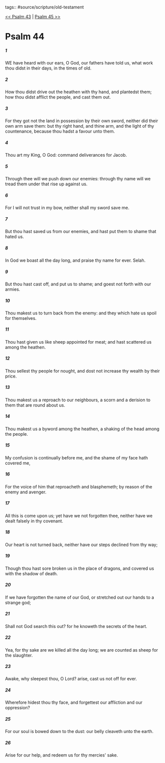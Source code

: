 tags:: #source/scripture/old-testament

[<< Psalm 43](source/scripture/old-testament/19_Psalms/Psalm_43.md) | [Psalm 45 >>](source/scripture/old-testament/19_Psalms/Psalm_45.md)

# Psalm 44

##### 1

WE have heard with our ears, O God, our fathers have told us, what work thou didst in their days, in the times of old.

##### 2

How thou didst drive out the heathen with thy hand, and plantedst them; how thou didst afflict the people, and cast them out.

##### 3

For they got not the land in possession by their own sword, neither did their own arm save them: but thy right hand, and thine arm, and the light of thy countenance, because thou hadst a favour unto them.

##### 4

Thou art my King, O God: command deliverances for Jacob.

##### 5

Through thee will we push down our enemies: through thy name will we tread them under that rise up against us.

##### 6

For I will not trust in my bow, neither shall my sword save me.

##### 7

But thou hast saved us from our enemies, and hast put them to shame that hated us.

##### 8

In God we boast all the day long, and praise thy name for ever. Selah.

##### 9

But thou hast cast off, and put us to shame; and goest not forth with our armies.

##### 10

Thou makest us to turn back from the enemy: and they which hate us spoil for themselves.

##### 11

Thou hast given us like sheep appointed for meat; and hast scattered us among the heathen.

##### 12

Thou sellest thy people for nought, and dost not increase thy wealth by their price.

##### 13

Thou makest us a reproach to our neighbours, a scorn and a derision to them that are round about us.

##### 14

Thou makest us a byword among the heathen, a shaking of the head among the people.

##### 15

My confusion is continually before me, and the shame of my face hath covered me,

##### 16

For the voice of him that reproacheth and blasphemeth; by reason of the enemy and avenger.

##### 17

All this is come upon us; yet have we not forgotten thee, neither have we dealt falsely in thy covenant.

##### 18

Our heart is not turned back, neither have our steps declined from thy way;

##### 19

Though thou hast sore broken us in the place of dragons, and covered us with the shadow of death.

##### 20

If we have forgotten the name of our God, or stretched out our hands to a strange god;

##### 21

Shall not God search this out? for he knoweth the secrets of the heart.

##### 22

Yea, for thy sake are we killed all the day long; we are counted as sheep for the slaughter.

##### 23

Awake, why sleepest thou, O Lord? arise, cast us not off for ever.

##### 24

Wherefore hidest thou thy face, and forgettest our affliction and our oppression?

##### 25

For our soul is bowed down to the dust: our belly cleaveth unto the earth.

##### 26

Arise for our help, and redeem us for thy mercies' sake.
